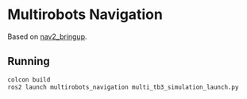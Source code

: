 # Multirobots Navigation

Based on [nav2_bringup](https://github.com/ros-planning/navigation2/tree/1.1.8/nav2_bringup).

## Running

```bash
colcon build
ros2 launch multirobots_navigation multi_tb3_simulation_launch.py
```
